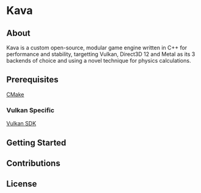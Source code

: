 # Kava

## About
Kava is a custom open-source, modular game engine written in C++ for performance and stability, targetting Vulkan, Direct3D 12 and Metal as its 3 backends of choice and using a novel technique for physics calculations. 

## Prerequisites
[CMake](https://cmake.org)

### Vulkan Specific
[Vulkan SDK](https://www.lunarg.com/vulkan-sdk/)

## Getting Started

## Contributions

## License
